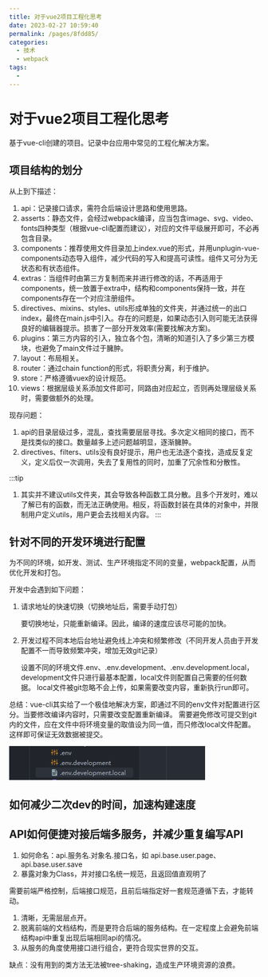```yaml
---
title: 对于vue2项目工程化思考
date: 2023-02-27 10:59:40
permalink: /pages/8fdd85/
categories:
  - 技术
  - webpack
tags:
  - 
---
```


# 对于vue2项目工程化思考

基于vue-cli创建的项目。记录中台应用中常见的工程化解决方案。

<!-- more -->

## 项目结构的划分

从上到下描述：

1. api：记录接口请求，需符合后端设计思路和使用思路。
2. asserts：静态文件，会经过webpack编译，应当包含image、svg、video、fonts四种类型（根据vue-cli配置而建议），对应的文件平级展开即可，不必再包含目录。
3. components：推荐使用文件目录加上index.vue的形式，并用unplugin-vue-components动态导入组件，减少代码的写入和提高可读性。组件又可分为无状态和有状态组件。
4. extras：当组件时由第三方复制而来并进行修改的话，不再适用于components，统一放置于extra中，结构和components保持一致，并在components存在一个对应注册组件。
5. directives、mixins、styles、utils形成单独的文件夹，并通过统一的出口index，最终在main.js中引入。存在的问题是，如果动态引入则可能无法获得良好的编辑器提示。损害了一部分开发效率(需要找解决方案)。
6. plugins：第三方内容的引入，独立各个包，清晰的知道引入了多少第三方模块，也避免了main文件过于臃肿。
7. layout：布局相关。
8. router：通过chain function的形式，将职责分离，利于维护。
9. store：严格遵循vuex的设计规范。
10. views：根据层级关系添加文件即可，同路由对应起立，否则再处理层级关系时，需要做额外的处理。

现存问题：
1. api的目录层级过多，混乱，查找需要层层寻找。多次定义相同的接口，而不是找类似的接口。数量越多上述问题越明显，逐渐臃肿。
2. directives、filters、utils没有良好提示，用户也无法逐个查找，造成反复定义，定义后仅一次调用，失去了复用性的同时，加重了冗余性和分散性。

:::tip
1. 其实并不建议utils文件夹，其会导致各种函数工具分散。且多个开发时，难以了解已有的函数，而无法正确使用。相反，将函数封装在具体的对象中，并限制用户定义utils，用户更会去找相关内容。
:::

## 针对不同的开发环境进行配置 

为不同的环境，如开发、测试、生产环境指定不同的变量，webpack配置，从而优化开发和打包。

开发中会遇到如下问题：

1. 请求地址的快速切换（切换地址后，需要手动打包）

   要切换地址，只能重新编译。因此，编译的速度应该尽可能的加快。

2. 开发过程不同本地后台地址避免线上冲突和频繁修改（不同开发人员由于开发配置不一而导致频繁冲突，增加无效git记录）

   设置不同的环境文件.env、.env.development、.env.development.local，development文件只进行最基本配置，local文件则配置自己需要的任何数据。
   local文件被git忽略不会上传，如果需要改变内容，重新执行run即可。

总结：vue-cli其实给了一个极佳地解决方案，即通过不同的env文件对配置进行区分。当要修改编译内容时，只需要改变配置重新编译。
需要避免修改可提交到git内的文件，应在文件中将环境变量的取值设为同一值，而只修改local文件配置。这样即可保证无效数据被提交。

![img.png](./img.png)

## 如何减少二次dev的时间，加速构建速度

## API如何便捷对接后端多服务，并减少重复编写API

1. 如何命名：api.服务名.对象名.接口名，如 api.base.user.page、api.base.user.save
2. 暴露对象为Class，并对接口名统一规范，且返回值直观明了

需要前端严格控制，后端接口规范，且前后端指定好一套规范遵循下去，才能转动。

1. 清晰，无需层层点开。
2. 脱离前端的文档结构，而是更符合后端的服务结构。在一定程度上会避免前端结构api中重复出现后端相同api的情况。
3. 从服务的角度使用接口进行组合，更符合现实世界的交互。

缺点：没有用到的类方法无法被tree-shaking，造成生产环境资源的浪费。
